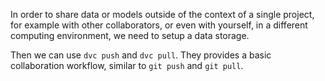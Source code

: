 In order to share data or models outside of the context of a single
project, for example with other collaborators, or even with yourself,
in a different computing environment, we need to setup a data storage.

Then we can use `dvc push` and `dvc pull`. They provides a basic
collaboration workflow, similar to `git push` and `git pull`.
